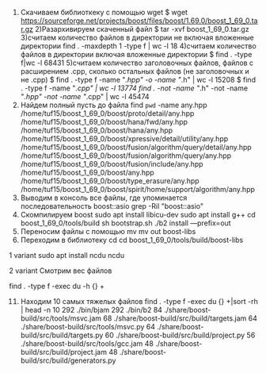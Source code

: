 1) Скачиваем библиоткеку с помощью wget
$ wget https://sourceforge.net/projects/boost/files/boost/1.69.0/boost_1_69_0.tar.gz
2)Разархивируем скаченный файл
$ tar -xvf boost_1_69_0.tar.gz
3)считаем количество файлов в директории не включая вложенные директории
find . -maxdepth 1 -type f | wc -l
18
4)считаем количество файлов в директории включая вложенные директории
$ find . -type f|wc -l
68431
5)считаем количество заголовочных файлов, файлов с расширением .cpp, сколько остальных файлов (не заголовочных и не .cpp)
$ find . -type f -name "*.hpp" -o -name "*.h" | wc -l
15208
 $ find . -type f -name "*.cpp" | wc -l
13774
 find . -not -name "*.h" -not -name "*.hpp" -not -name "*.cpp" | wc -l 
45474
6) Найдем полный пусть до файла 
find `pwd` -name any.hpp
/home/tuf15/boost_1_69_0/boost/proto/detail/any.hpp
/home/tuf15/boost_1_69_0/boost/hana/fwd/any.hpp
/home/tuf15/boost_1_69_0/boost/hana/any.hpp
/home/tuf15/boost_1_69_0/boost/xpressive/detail/utility/any.hpp
/home/tuf15/boost_1_69_0/boost/fusion/algorithm/query/detail/any.hpp
/home/tuf15/boost_1_69_0/boost/fusion/algorithm/query/any.hpp
/home/tuf15/boost_1_69_0/boost/fusion/include/any.hpp
/home/tuf15/boost_1_69_0/boost/any.hpp
/home/tuf15/boost_1_69_0/boost/type_erasure/any.hpp
/home/tuf15/boost_1_69_0/boost/spirit/home/support/algorithm/any.hpp
7) Выводим в консоль все файлы, где упоминается последовательность boost::asio
grep -Ril "boost::asio"
8) Скомпилируем boost
sudo apt install libicu-dev
sudo apt install g++
cd boost_1_69_0/tools/build
sh bootstrap.sh
./b2 install —prefix=out
9) Переносим файлы с помощью mv
mv out boost-libs
10) Переходим в библиотеку
cd
cd boost_1_69_0/tools/build/boost-libs

1 variant sudo apt install ncdu
ncdu

2 variant
Смотрим вес файлов

find . -type f -exec du -h {} +


11) Находим 10 самых тяжелых файлов
 find . -type f -exec du {} +|sort -rh | head -n 10
292	./bin/bjam
292	./bin/b2
84	./share/boost-build/src/tools/msvc.jam
68	./share/boost-build/src/build/targets.jam
64	./share/boost-build/src/tools/msvc.py
64	./share/boost-build/src/build/targets.py
60	./share/boost-build/src/build/project.py
56	./share/boost-build/src/tools/gcc.jam
48	./share/boost-build/src/build/project.jam
48	./share/boost-build/src/build/generators.py